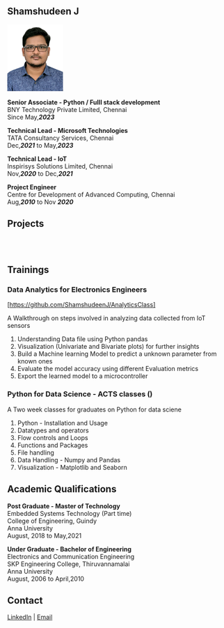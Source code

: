 ## Shamshudeen J

<img src="sham_profile_7.JPG" width="128"/>

**Senior Associate - Python / Fulll stack development** <br>
BNY Technology Private Limited, Chennai <br>
Since May,***2023*** 

**Technical Lead - Microsoft Technologies** <br>
TATA Consultancy Services, Chennai <br>
Dec,***2021*** to May,***2023*** 

**Technical Lead - IoT** <br>
Inspirisys Solutions Limited, Chennai <br>
Nov,***2020*** to Dec,***2021***

**Project Engineer** <br>
Centre for Development of Advanced Computing, Chennai <br>
Aug,***2010*** to Nov ***2020***

## Projects

<br>
<br>



## Trainings
### Data Analytics for Electronics Engineers
[https://github.com/ShamshudeenJ/AnalyticsClass]

A Walkthrough on steps involved in analyzing data collected from IoT sensors
1. Understanding Data file using Python pandas
2. Visualization (Univariate and Bivariate plots) for further insights
3. Build a Machine learning Model to predict a unknown parameter from known ones
4. Evaluate the model accuracy using different Evaluation metrics
5. Export the learned model to a microcontroller

### Python for Data Science - ACTS classes ()
A Two week classes for graduates on Python for data sciene
1. Python - Installation and Usage
2. Datatypes and operators
3. Flow controls and Loops 
4. Functions and Packages
5. File handling
6. Data Handling - Numpy and Pandas
7. Visualization - Matplotlib and Seaborn

## Academic Qualifications
**Post Graduate - Master of Technology** <br>
Embedded Systems Technology (Part time) <br>
College of Engineering, Guindy <br>
Anna University <br>
August, 2018 to May,2021


**Under Graduate - Bachelor of Engineering** <br>
Electronics and Communication Engineering <br>
SKP Engineering College, Thiruvannamalai <br>
Anna University <br>
August, 2006 to April,2010

## Contact
[LinkedIn](https://www.linkedin.com/in/shamshudeen-j-948ab726/)  | [Email](emailto:j.shamshudeen@gmail.com)
